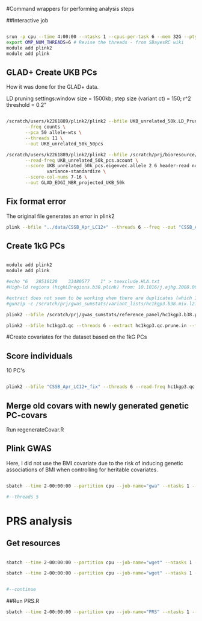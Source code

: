 #Command wrappers for performing analysis steps

##Interactive job
```sh

srun -p cpu --time 4:00:00 --ntasks 1 --cpus-per-task 6 --mem 32G --pty /bin/bash
export OMP_NUM_THREADS=6 # Revise the threads - from SBayesRC wiki
module add plink2
module add plink

```

## GLAD+ Create UKB PCs

How it was done for the GLAD+ data.

LD pruning settings:window size = 1500kb; step size (variant ct) = 150; r^2 threshold = 0.2"

```sh

/scratch/users/k2261889/plink2/plink2 --bfile UKB_unrelated_50k.LD_Pruned \
       --freq counts \
       --pca 50 allele-wts \
       --threads 11 \
       --out UKB_unrelated_50k_50pcs

/scratch/users/k2261889/plink2/plink2 --bfile /scratch/prj/bioresource/Public/GLADv3_EDGIv1_NBRv2/genotyped/GLAD_EDGI_NBR_v3_EUR_20230512_maf0.01_sample95.SNP95 \
       --read-freq UKB_unrelated_50k_pcs.acount \
       --score UKB_unrelated_50k_pcs.eigenvec.allele 2 6 header-read no-mean-imputation \
               variance-standardize \
       --score-col-nums 7-16 \
       --out GLAD_EDGI_NBR_projected_UKB_50k

```

## Fix format error
The original file generates an error in plink2
```sh
plink --bfile "../data/CSSB_Apr_LC12+" --threads 6 --freq --out "CSSB_Apr_LC12+_fix" --make-bed
```

## Create 1kG PCs
```sh

module add plink2
module add plink

#echo "6   28510120    33480577    1" > toexclude.HLA.txt
#High-ld regions (highLDregions.b38.plink) from: 10.1016/j.ajhg.2008.06.005

#extract does not seem to be working when there are duplicates (which I hoped extract would save us from)
#gunzip -c /scratch/prj/gwas_sumstats/variant_lists/hc1kgp3.b38.mix.l2.jz2024.gz | awk 'NR>1{print $1}' > toextract.QC.txt

plink2 --bfile /scratch/prj/gwas_sumstats/reference_panel/hc1kgp3.b38.plink/1kGP_high_coverage_Illumina.filtered.SNV_INDEL_SV_phased_panel.frq.CM23 --maf 0.01 --threads 6 --rm-dup force-first --exclude bed1 ../data/highLDregions.b38.plink --indep-pairwise 1500 150 0.2 --out hc1kgp3.qc --make-bed

plink2 --bfile hc1kgp3.qc --threads 6 --extract hc1kgp3.qc.prune.in --freq counts --pca allele-wts 20 vcols=chrom,ref,alt --out hc1kgp3.qc.pcs

```


#Create covariates for the dataset based on the 1kG PCs

## Score individuals

10 PC's

```sh

plink2 --bfile "CSSB_Apr_LC12+_fix" --threads 6 --read-freq hc1kgp3.qc.pcs.acount --score hc1kgp3.qc.pcs.eigenvec.allele 2 5 header-read no-mean-imputation variance-standardize --score-col-nums 6-15 --out "CSSB_Apr_LC12+_projected"

```


## Merge old covars with newly generated genetic PC-covars

Run regenerateCovar.R


## Plink GWAS

Here, I did not use the BMI covariate due to the risk of inducing genetic associations of BMI when controlling for heritable covariates.

```sh

sbatch --time 2-00:00:00 --partition cpu --job-name="gwa" --ntasks 1 --cpus-per-task 5 --mem 16G --wrap="plink --bfile 'CSSB_Apr_LC12+_fix' --ci 0.95 --covar new_covar_w_PC.txt --covar-number 1,2,4-13 --logistic beta --hide-covar --out CSSB_Apr_LC12+_fix" --output "gwa.$(date +%Y%m%d).out.txt"

#--threads 5


```

# PRS analysis

## Get resources

```sh

sbatch --time 2-00:00:00 --partition cpu --job-name="wget" --ntasks 1 --cpus-per-task 6 --mem 16G --wrap="wget -c -t 10 https://sbayes.pctgplots.cloud.edu.au/data/SBayesRC/resources/v2.0/LD/HapMap3/ukbEUR_HM3.zip --no-check-certificate --continue -O ukbEUR_HM3.zip" --output "wget.$(date +%Y%m%d).out.txt"

sbatch --time 2-00:00:00 --partition cpu --job-name="wget" --ntasks 1 --cpus-per-task 6 --mem 16G --wrap="wget -c -t 10 https://sbayes.pctgplots.cloud.edu.au/data/SBayesRC/resources/v2.0/Annotation/annot_baseline2.2.zip --no-check-certificate --continue -O annot_baseline2.2.zip" --output "wget.$(date +%Y%m%d).out.txt"


#--continue 


```

##Run PRS.R

```sh
sbatch --time 2-00:00:00 --partition cpu --job-name="PRS" --ntasks 1 --cpus-per-task 6 --mem 16G --wrap="export OMP_NUM_THREADS=6; module add plink2; module add plink; Rscript ../scripts/PRS.R;" --output "PRS.$(date +%Y%m%d).out.txt"

```





